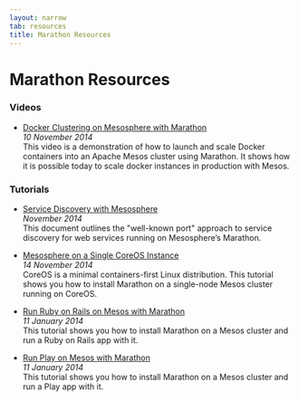 ```yaml
---
layout: narrow
tab: resources
title: Marathon Resources
---
```


# Marathon Resources



### Videos

- [Docker Clustering on Mesosphere with Marathon](http://youtu.be/hZNGST2vIds)  
  _10 November 2014_  
  This video is a demonstration of how to launch and scale Docker containers
  into an Apache Mesos cluster using Marathon. It shows how it is possible
  today to scale docker instances in production with Mesos.

### Tutorials

- [Service Discovery with Mesosphere](http://mesosphere.com/docs/getting-started/service-discovery)  
  _November 2014_  
  This document outlines the "well-known port" approach to service discovery
  for web services running on Mesosphere’s Marathon.

- [Mesosphere on a Single CoreOS Instance](https://mesosphere.com/docs/tutorials/mesosphere-on-a-single-coreos-instance)  
  _14 November 2014_  
  CoreOS is a minimal containers-first Linux distribution.  This tutorial shows
  you how to install Marathon on a single-node Mesos cluster running on CoreOS.

- [Run Ruby on Rails on Mesos with Marathon](https://mesosphere.com/docs/tutorials/run-ruby-on-rails-on-mesos)  
  _11 January 2014_  
  This tutorial shows you how to install Marathon on a Mesos cluster and
  run a Ruby on Rails app with it.

- [Run Play on Mesos with Marathon](https://mesosphere.com/docs/tutorials/run-play-on-mesos)  
  _11 January 2014_  
  This tutorial shows you how to install Marathon on a Mesos cluster and run a
  Play app with it.

<!-- ### Articles and Blog Posts -->



